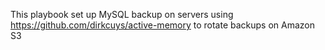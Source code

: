 This playbook set up MySQL backup on servers using https://github.com/dirkcuys/active-memory to rotate backups on Amazon S3
